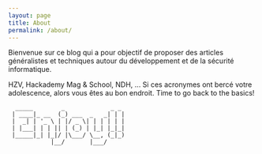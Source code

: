 ```yaml
---
layout: page
title: About
permalink: /about/
---
```


Bienvenue sur ce blog qui a pour objectif de proposer des articles généralistes et techniques autour du développement et de la sécurité informatique.  
  
HZV, Hackademy Mag & School, NDH, ... Si ces acronymes ont bercé votre adolescence, alors vous êtes au bon endroit.
Time to go back to the basics!

```
  _____        _             _ _
 | ____|_ __  (_) ___  _   _| | |
 |  _| | '_ \ | |/ _ \| | | | | |
 | |___| | | || | (_) | |_| |_|_|
 |_____|_| |_|/ |\___/ \__, (_|_)
            |__/       |___/
```
